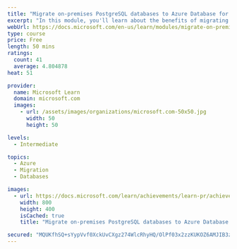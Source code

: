 ```yaml
---
title: "Migrate on-premises PostgreSQL databases to Azure Database for PostgreSQL"
excerpt: "In this module, you'll learn about the benefits of migrating PostgreSQL workloads to Azure, you'll see how to create an Azure Database for PostgreSQL instance and how to migrate on-premises PostgreSQL databases to Azure."
webUrl: https://docs.microsoft.com/en-us/learn/modules/migrate-on-premises-postgresql-databases/
type: course
price: Free
length: 50 mins
ratings:
  count: 41
  average: 4.804878
heat: 51

provider:
  name: Microsoft Learn
  domain: microsoft.com
  images:
    - url: /assets/images/organizations/microsoft.com-50x50.jpg
      width: 50
      height: 50

levels:
  - Intermediate

topics:
  - Azure
  - Migration
  - Databases

images:
  - url: https://docs.microsoft.com/learn/achievements/learn-pr/achievements/migrate-onpremises-postgresql-db-azure-db-social.png
    width: 800
    height: 400
    isCached: true
    title: "Migrate on-premises PostgreSQL databases to Azure Database for PostgreSQL"

secured: "MQUKfhSQ+sYypVvf0XckUvCXgz274WlcRhyHQ/OlPf03x2zzKUKOZ6AMJIB3zf/qeru+7qW3f/ZZNPvafbkMeILXu+iVSMy5AMxGnHfuMBbkVFoXUfZNKBF3yyaZl1pz4sZkJscK0ZkUK8qUvGWOlr3dZ4Z1UXnVoPzCDWPYqKK0h7MVM1Co3RUly0FIyheDQEheoHQQn1THiE5D4e+aDPjtrk/pUQpm9zcPfEdhrEp9FalswRBrjN7QConYI8SAzAnQYFxoLsmR2rwWug5qRP4xWCTw3XGBNZUuTqPvWnvLCI5cTisX8onzGPxl8bMeRvmJ55PscrsRGRU+9NeaVcBsVsqLt5k6K1RAdm/wSyAgz1pbwWGxDANog57vZBEFH9lJXqkeTr4CK75HmmF90g==;CEcIZv/nlTYgSn9O4EuZJg=="
---
```


